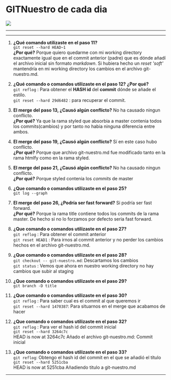 ﻿
# GITNuestro de cada dia

![](https://encrypted-tbn0.gstatic.com/images?q=tbn:ANd9GcRErJhJFIOe5LTdkKcy-ucsVGf8dJo_TiVuKBneClxNfvF08YfdWA)

---

---

1. **¿Qué comando utilizaste en el paso 11?**   
`git reset --hard HEAD~1`  
**¿Por qué?** Porque quiero quedarme con mi working directory exactamente igual que en el commit anterior (padre) que es dónde añadí el archivo inicial sin formato *markdown*.  Si hubiera hecho un *reset 'soft'* mantendría en mi working directory los cambios en el archivo git-nuestro.md.		

2. **¿Qué comando o comandos utilizaste en el paso 12?** **¿Por qué?**  
`git reflog` : Para obtener el **HASH id** del **commit** dónde se añade el estilo.  
`git reset --hard 29d6482` : para recuperar el commit.

3. **El merge del paso 13, ¿Causó algún conflicto?**
No ha causado ningun conflicto.  
**¿Por qué?** Ya que la rama styled que absorbia a master contenia  todos los commits(cambios) y por tanto no habia ninguna diferencia entre ambos.

4. **El merge del paso 19, ¿Causó algún conflicto?**
Sí en este caso hubo conflicto.  
**¿Por qué?** Porque que archivo git-nuestro.md fue modificado tanto en la rama htmlfy como en la rama styled.

5. **El merge del paso 21, ¿Causó algún conflicto?**
No ha causado ningun conflicto.  
**¿Por qué?** Porque styled contenia los *commits* de master

6. **¿Que comando o comandos utilizaste en el paso 25?**  
`git log --graph`  

7. **El merge del paso 26, ¿Podría ser fast forward?** 
Si podría ser fast forward.  
**¿Por qué?** Porque la rama title contiene todos los commits de la rama master.
  De hecho si no lo forzamos por defecto seria fast forward.
  
8. **¿Que comando o comandos utilizaste en el paso 27?**  
`git reflog` : Para obtener el commit anterior  
`git reset HEAD1` : Para irnos al commit anterior y no perder los cambios hechos en el archivo git-nuestro.md.

9. **¿Que comando o comandos utilizaste en el paso 28?**  
`git checkout -- git-nuestro.md`: Descartamos los cambios  
`git status` : Vemos que ahora en nuestro working directory no hay cambios que subir al staging

10. **¿Que comando o comandos utilizaste en el paso 29?**  
`git branch -D title`

11. **¿Que comando o comandos utilizaste en el paso 30?**  
`git reflog` : Para saber cual es el commit al que queremos ir  
`git reset --hard 1470387`: Para situarnos en el merge que acabamos de hacer

12. **¿Que comando o comandos utilizaste en el paso 32?**  
`git reflog` : Para ver el hash id del commit inicial  
`git reset --hard 3264c7c`  
HEAD is now at 3264c7c Añado el archivo git-nuestro.md: Commit inicial

13. **¿Que comando o comandos utilizaste en el paso 33?**  
`git reflog`: Obtengo el hash id del commit en el que se añadió el título  
`git reset --hard 5251cba`  
HEAD is now at 5251cba Añadiendo titulo a git-nuestro.md  

---


